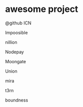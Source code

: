 # awesome project

@github
ICN

Impoosible

nillion

Nodepay

Moongate

Union

mira

t3rn

boundness
